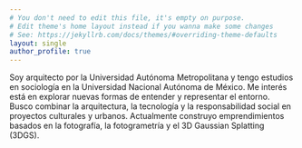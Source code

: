 ```yaml
---
# You don't need to edit this file, it's empty on purpose.
# Edit theme's home layout instead if you wanna make some changes
# See: https://jekyllrb.com/docs/themes/#overriding-theme-defaults
layout: single
author_profile: true
---
```


Soy arquitecto por la Universidad Autónoma Metropolitana y tengo estudios en sociología en la Universidad Nacional Autónoma de México. Me interés está en explorar nuevas formas de entender y representar el entorno.
Busco combinar la arquitectura, la tecnología y la responsabilidad social en proyectos culturales y urbanos. Actualmente construyo emprendimientos basados en la fotografía, la fotogrametría y el 3D Gaussian Splatting (3DGS).
